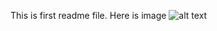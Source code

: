 This is first readme file.
Here is image
![alt text](https://github.com/harshalkolhe0/Image/blob/main/profile.jpg?raw=true)
